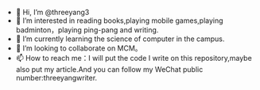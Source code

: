 - 👋 Hi, I’m @threeyang3
- 👀 I’m interested in reading books,playing mobile games,playing badminton，playing ping-pang and writing.
- 🌱 I’m currently learning the science of computer in the campus.
- 💞️ I’m looking to collaborate on MCM。
- 📫 How to reach me：I will put the code I write on this repository,maybe also put my article.And you can follow my WeChat public number:threeyangwriter.

<!---
threeyang3/threeyang3 is a ✨ special ✨ repository because its `README.md` (this file) appears on your GitHub profile.
You can click the Preview link to take a look at your changes.
--->
